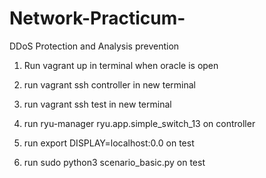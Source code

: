 # Network-Practicum-
DDoS Protection and Analysis prevention


1. Run vagrant up in terminal when oracle is open

2. run vagrant ssh controller in new terminal

3. run vagrant ssh test in new terminal

3. run ryu-manager ryu.app.simple_switch_13 on controller

4. run export DISPLAY=localhost:0.0 on test

5. run sudo python3 scenario_basic.py on test
